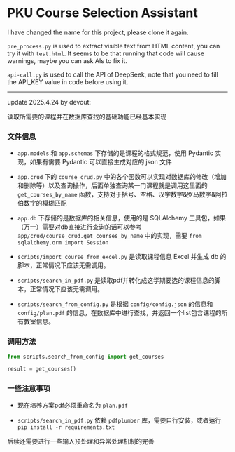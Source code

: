 # PKU Course Selection Assistant

I have changed the name for this project, please clone it again.

`pre_process.py` is used to extract visible text from HTML content, you can try it with `test.html`. It seems to be that running that code will cause warnings, maybe you can ask AIs to fix it.

`api-call.py` is used to call the API of DeepSeek, note that you need to fill the API_KEY value in code before using it.

---

update 2025.4.24 by devout:

读取所需要的课程并在数据库查找的基础功能已经基本实现

### 文件信息

- `app.models` 和 `app.schemas` 下存储的是课程的格式规范，使用 Pydantic 实现，如果有需要 Pydantic 可以直接生成对应的 json 文件

- `app.crud` 下的 `course_crud.py` 中的各个函数可以实现对数据库的修改（增加和删除等）以及查询操作，后面单独查询某一门课程就是调用这里面的 `get_courses_by_name` 函数，支持对于括号、空格、汉字数字&罗马数字&阿拉伯数字的模糊匹配

- `app.db` 下存储的是数据库的相关信息，使用的是 SQLAlchemy 工具包，如果（万一）需要对db直接进行查询的话可以参考 `app/crud/course_crud.get_courses_by_name` 中的实现，需要 `from sqlalchemy.orm import Session`

- `scripts/import_course_from_excel.py` 是读取课程信息 Excel 并生成 db 的脚本，正常情况下应该无需调用。

- `scripts/search_in_pdf.py` 是读取pdf并转化成这学期要选的课程信息的脚本，正常情况下应该无需调用。

- `scripts/search_from_config.py` 是根据 `config/config.json` 的信息和 `config/plan.pdf` 的信息，在数据库中进行查找，并返回一个list包含课程的所有教室信息。

### 调用方法

```python
from scripts.search_from_config import get_courses

result = get_courses()
```

### 一些注意事项

- 现在培养方案pdf必须重命名为 `plan.pdf`

- `scripts/search_in_pdf.py` 依赖 `pdfplumber` 库，需要自行安装，或者运行 `pip install -r requirements.txt`

后续还需要进行一些输入预处理和异常处理机制的完善